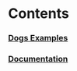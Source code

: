 # Contents

### [Dogs Examples](https://github.com/helightdev/dogs_examples)

### [Documentation](https://dogs.helight.dev/)